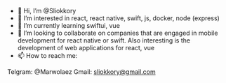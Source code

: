 - 👋 Hi, I’m @Sliokkory
- 👀 I’m interested in react, react native, swift, js, docker, node (express)
- 🌱 I’m currently learning swiftui, vue
- 💞️ I’m looking to collaborate on companies that are engaged in mobile development for react native or swift. Also interesting is the development of web applications for react, vue
- 📫 How to reach me:

Telgram: @Marwolaez
Gmail: sliokkory@gmail.com
